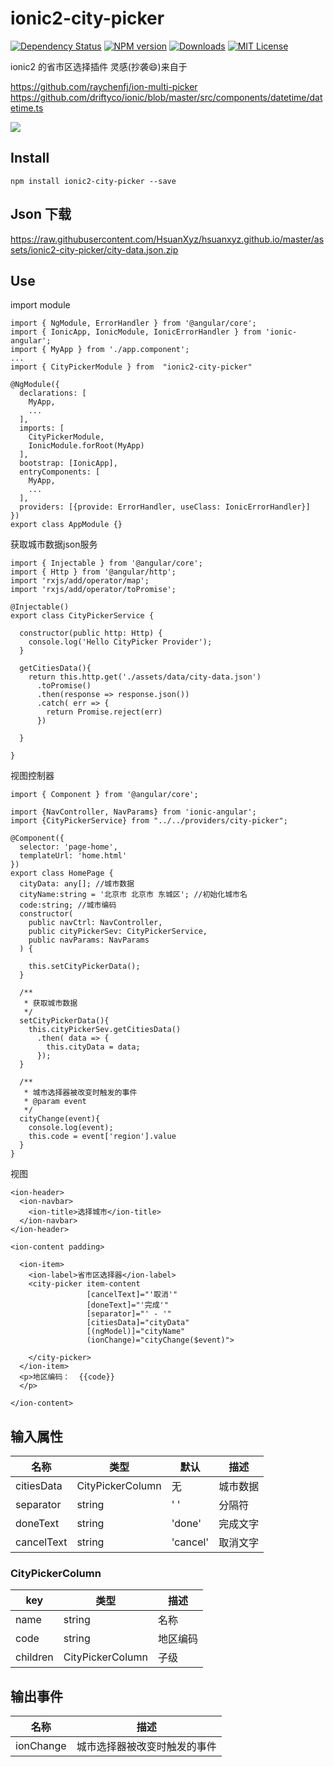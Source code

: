 # ionic2-city-picker

[![Dependency Status](https://david-dm.org/HsuanXyz/ionic2-city-picker.svg)](https://david-dm.org/HsuanXyz/ionic2-city-picker)
[![NPM version][npm-image]][npm-url] [![Downloads][downloads-image]][downloads-url] [![MIT License][license-image]][license-url]

ionic2 的省市区选择插件
灵感(抄袭😄)来自于

https://github.com/raychenfj/ion-multi-picker
https://github.com/driftyco/ionic/blob/master/src/components/datetime/datetime.ts

![](https://github.com/HsuanXyz/hsuanxyz.github.io/blob/master/assets/ionic2-city-picker/%E5%9C%B0%E5%8C%BA%E9%80%89%E6%8B%A9.gif?raw=true)

## Install
`npm install ionic2-city-picker --save`

## Json 下载
https://raw.githubusercontent.com/HsuanXyz/hsuanxyz.github.io/master/assets/ionic2-city-picker/city-data.json.zip

## Use
import module
```
import { NgModule, ErrorHandler } from '@angular/core';
import { IonicApp, IonicModule, IonicErrorHandler } from 'ionic-angular';
import { MyApp } from './app.component';
...
import { CityPickerModule } from  "ionic2-city-picker"

@NgModule({
  declarations: [
    MyApp,
    ...
  ],
  imports: [
    CityPickerModule,
    IonicModule.forRoot(MyApp)
  ],
  bootstrap: [IonicApp],
  entryComponents: [
    MyApp,
    ...
  ],
  providers: [{provide: ErrorHandler, useClass: IonicErrorHandler}]
})
export class AppModule {}
```
获取城市数据json服务
```
import { Injectable } from '@angular/core';
import { Http } from '@angular/http';
import 'rxjs/add/operator/map';
import 'rxjs/add/operator/toPromise';

@Injectable()
export class CityPickerService {

  constructor(public http: Http) {
    console.log('Hello CityPicker Provider');
  }

  getCitiesData(){
    return this.http.get('./assets/data/city-data.json')
      .toPromise()
      .then(response => response.json())
      .catch( err => {
        return Promise.reject(err)
      })

  }

}
```
视图控制器
```
import { Component } from '@angular/core';

import {NavController, NavParams} from 'ionic-angular';
import {CityPickerService} from "../../providers/city-picker";

@Component({
  selector: 'page-home',
  templateUrl: 'home.html'
})
export class HomePage {
  cityData: any[]; //城市数据
  cityName:string = '北京市 北京市 东城区'; //初始化城市名
  code:string; //城市编码
  constructor(
    public navCtrl: NavController,
    public cityPickerSev: CityPickerService,
    public navParams: NavParams
  ) {

    this.setCityPickerData();
  }

  /**
   * 获取城市数据
   */
  setCityPickerData(){
    this.cityPickerSev.getCitiesData()
      .then( data => {
        this.cityData = data;
      });
  }

  /**
   * 城市选择器被改变时触发的事件
   * @param event
   */
  cityChange(event){
    console.log(event);
    this.code = event['region'].value
  }
}

```
视图
```
<ion-header>
  <ion-navbar>
    <ion-title>选择城市</ion-title>
  </ion-navbar>
</ion-header>

<ion-content padding>

  <ion-item>
    <ion-label>省市区选择器</ion-label>
    <city-picker item-content
                 [cancelText]="'取消'"
                 [doneText]="'完成'"
                 [separator]="' - '"
                 [citiesData]="cityData"
                 [(ngModel)]="cityName"
                 (ionChange)="cityChange($event)">

    </city-picker>
  </ion-item>
  <p>地区编码：  {{code}}
  </p>

</ion-content>

```
## 输入属性
| 名称          |  类型 | 默认   | 描述 |
| ------------- | ------- | ------- | ----------- |
| citiesData     |CityPickerColumn     | 无  | 城市数据   |
| separator     |string     | ' '  | 分隔符   |
| doneText     |string     |  'done'  | 完成文字   |
| cancelText     |string     |  'cancel'  | 取消文字   |

### CityPickerColumn
| key | 类型 | 描述 |
| --- | --- | --- |
| name | string | 名称 |
| code | string | 地区编码 |
| children | CityPickerColumn | 子级 |

## 输出事件
| 名称       | 描述 |
| ---------- | --- |
|ionChange | 城市选择器被改变时触发的事件 |

[npm-url]: https://www.npmjs.com/package/ionic2-city-picker
[npm-image]: https://img.shields.io/npm/v/ionic2-city-picker.svg

[downloads-image]: https://img.shields.io/npm/dm/ionic2-city-picker.svg
[downloads-url]: http://badge.fury.io/js/ionic2-city-picker

[license-image]: http://img.shields.io/badge/license-MIT-blue.svg?style=flat
[license-url]: LICENSE
